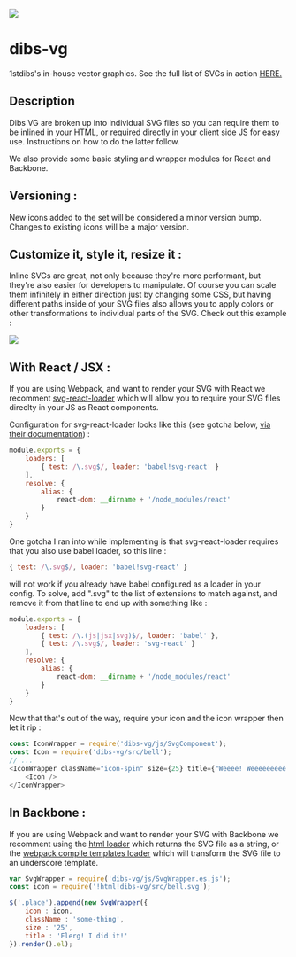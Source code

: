 ![](https://cdn.rawgit.com/1stdibs/dibs-vg/master/src/logo-no-reg.svg)

# dibs-vg 
1stdibs's in-house vector graphics. See the full list of SVGs in action [HERE.](http://beautifulcode.1stdibs.com/dibs-vg/)

## Description

Dibs VG are broken up into individual SVG files so you can require them to be inlined in your HTML, or required directly in your client side JS for easy use. Instructions on how to do the latter follow.

We also provide some basic styling and wrapper modules for React and Backbone. 


## Versioning : 

New icons added to the set will be considered a minor version bump. Changes to existing icons will be a major version.  

## Customize it, style it, resize it : 

Inline SVGs are great, not only because they're more performant, but they're also easier for developers to manipulate. Of course you can scale them infinitely in either direction just by changing some CSS, but having different paths inside of your SVG files also allows you to apply colors or other transformations to individual parts of the SVG. Check out this example : 

![](https://cdn.rawgit.com/1stdibs/dibs-vg/master/readme_imgs/do-not-edit-two-color.svg)

## With React / JSX : 

If you are using Webpack, and want to render your SVG with React we recomment [svg-react-loader](https://github.com/jhamlet/svg-react-loader) which will allow you to require your SVG files direclty in your JS as React components. 

Configuration for svg-react-loader looks like this (see gotcha below, [via their documentation](https://github.com/jhamlet/svg-react-loader)) : 

```javascript
module.exports = {
    loaders: [
        { test: /\.svg$/, loader: 'babel!svg-react' }
    ],
    resolve: {
        alias: {
            react-dom: __dirname + '/node_modules/react'
        }
    }
}
```

One gotcha I ran into while implementing is that svg-react-loader requires that you also use babel loader, so this line : 

```javascript
{ test: /\.svg$/, loader: 'babel!svg-react' }
```

will not work if you already have babel configured as a loader in your config. To solve, add ".svg" to the list of extensions to match against, and remove it from that line to end up with something like :

```javascript
module.exports = {
    loaders: [
        { test: /\.(js|jsx|svg)$/, loader: 'babel' },
        { test: /\.svg$/, loader: 'svg-react' }
    ],
    resolve: {
        alias: {
            react-dom: __dirname + '/node_modules/react'
        }
    }
}
```

Now that that's out of the way, require your icon and the icon wrapper then let it rip : 

```javascript
const IconWrapper = require('dibs-vg/js/SvgComponent');
const Icon = require('dibs-vg/src/bell');
// ...
<IconWrapper className="icon-spin" size={25} title={"Weeee! Weeeeeeeee!"}>
    <Icon />
</IconWrapper>
```

## In Backbone : 

If you are using Webpack and want to render your SVG with Backbone we recomment using the [html loader](https://www.npmjs.com/package/html-loader) which returns the SVG file as a string, or the [webpack compile templates loader](https://www.npmjs.com/package/webpack-compile-templates) which will transform the SVG file to an underscore template.

```javascript
var SvgWrapper = require('dibs-vg/js/SvgWrapper.es.js');
const icon = require('!html!dibs-vg/src/bell.svg');

$('.place').append(new SvgWrapper({
    icon : icon,
    className : 'some-thing',
    size : '25',
    title : 'Flerg! I did it!'
}).render().el);
```
